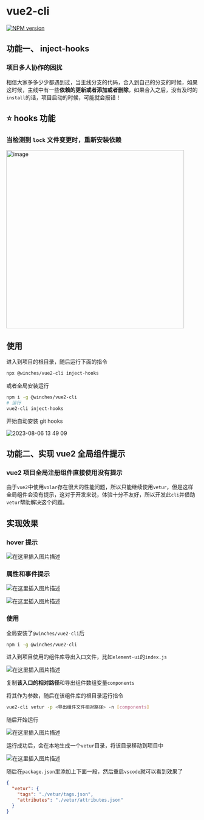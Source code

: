 # vue2-cli

[![NPM version](https://img.shields.io/npm/v/pkg-name?color=a1b858&label=)](https://www.npmjs.com/package/pkg-name)

## 功能一、 inject-hooks
### 项目多人协作的困扰

相信大家多多少少都遇到过，当主线分支的代码，合入到自己的分支的时候，如果这时候，主线中有一些**依赖的更新或者添加或者删除**，如果合入之后，没有及时的`install`的话，项目启动的时候，可能就会报错！

## ⭐️ hooks 功能

### 当检测到 `lock` 文件变更时，重新安装依赖

<img width="468" alt="image" src="https://github.com/winchesHe/git-cli/assets/96854855/26565e15-0700-4715-8fc9-fba6a733669b">

## 使用

进入到项目的根目录，随后运行下面的指令

```bash
npx @winches/vue2-cli inject-hooks
```

或者全局安装运行

```bash
npm i -g @winches/vue2-cli
# 运行
vue2-cli inject-hooks
```

开始自动安装 git hooks

![2023-08-06 13 49 09](https://github.com/winchesHe/git-cli/assets/96854855/98f40324-63fd-454c-abf2-5eb37d51e380)

## 功能二、实现 vue2 全局组件提示
### vue2 项目全局注册组件直接使用没有提示

由于`vue2`中使用`volar`存在很大的性能问题，所以只能继续使用`vetur`，但是这样全局组件会没有提示，这对于开发来说，体验十分不友好，所以开发此`cli`并借助`vetur`帮助解决这个问题。

## 实现效果

### hover 提示

![在这里插入图片描述](https://img-blog.csdnimg.cn/dc157539111d48d8bdef56693a66fe2e.png)

### 属性和事件提示

![在这里插入图片描述](https://img-blog.csdnimg.cn/d064353e98da4c3db64f5c07e1ec7636.png)

![在这里插入图片描述](https://img-blog.csdnimg.cn/bcb4928ee7c14c01ae1525d4e9a8e5a6.png)

### 使用

全局安装了`@winches/vue2-cli`后

```bash
npm i -g @winches/vue2-cli
```

进入到项目使用的组件库导出入口文件，比如`element-ui`的`index.js`

![在这里插入图片描述](https://img-blog.csdnimg.cn/56a7c2a6d3eb46a3a95f947d6731d030.png)

复制**该入口的相对路径**和导出组件数组变量`components`

将其作为参数，随后在该组件库的根目录运行指令

```bash
vue2-cli vetur -p <导出组件文件相对路径> -n [components]
```

随后开始运行

![在这里插入图片描述](https://img-blog.csdnimg.cn/7998c6defae7413fb6768bb69adf9912.gif#pic_center)

运行成功后，会在本地生成一个`vetur`目录，将该目录移动到项目中

 ![在这里插入图片描述](https://img-blog.csdnimg.cn/31a4bf1b764a4c1f97344a208817e45b.png)

随后在`package.json`里添加上下面一段，然后重启`vscode`就可以看到效果了

```json
{
  "vetur": {
    "tags": "./vetur/tags.json",
    "attributes": "./vetur/attributes.json"
  }
}
```

